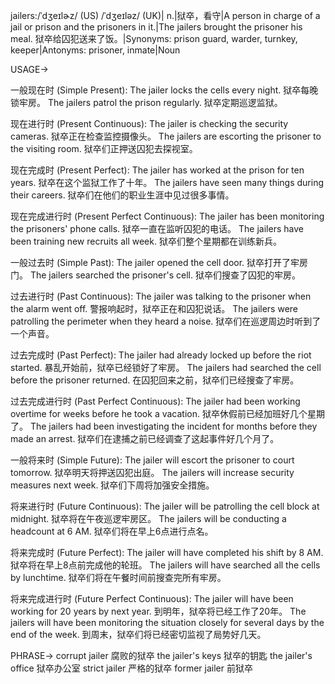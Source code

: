 jailers:/ˈdʒeɪlɚz/ (US) /ˈdʒeɪləz/ (UK)| n.|狱卒，看守|A person in charge of a jail or prison and the prisoners in it.|The jailers brought the prisoner his meal. 狱卒给囚犯送来了饭。|Synonyms:  prison guard, warder, turnkey, keeper|Antonyms: prisoner, inmate|Noun

USAGE->

一般现在时 (Simple Present):
The jailer locks the cells every night.  狱卒每晚锁牢房。
The jailers patrol the prison regularly. 狱卒定期巡逻监狱。

现在进行时 (Present Continuous):
The jailer is checking the security cameras. 狱卒正在检查监控摄像头。
The jailers are escorting the prisoner to the visiting room. 狱卒们正押送囚犯去探视室。

现在完成时 (Present Perfect):
The jailer has worked at the prison for ten years.  狱卒在这个监狱工作了十年。
The jailers have seen many things during their careers. 狱卒们在他们的职业生涯中见过很多事情。

现在完成进行时 (Present Perfect Continuous):
The jailer has been monitoring the prisoners' phone calls. 狱卒一直在监听囚犯的电话。
The jailers have been training new recruits all week. 狱卒们整个星期都在训练新兵。


一般过去时 (Simple Past):
The jailer opened the cell door. 狱卒打开了牢房门。
The jailers searched the prisoner's cell. 狱卒们搜查了囚犯的牢房。


过去进行时 (Past Continuous):
The jailer was talking to the prisoner when the alarm went off. 警报响起时，狱卒正在和囚犯说话。
The jailers were patrolling the perimeter when they heard a noise. 狱卒们在巡逻周边时听到了一个声音。


过去完成时 (Past Perfect):
The jailer had already locked up before the riot started. 暴乱开始前，狱卒已经锁好了牢房。
The jailers had searched the cell before the prisoner returned. 在囚犯回来之前，狱卒们已经搜查了牢房。


过去完成进行时 (Past Perfect Continuous):
The jailer had been working overtime for weeks before he took a vacation.  狱卒休假前已经加班好几个星期了。
The jailers had been investigating the incident for months before they made an arrest. 狱卒们在逮捕之前已经调查了这起事件好几个月了。


一般将来时 (Simple Future):
The jailer will escort the prisoner to court tomorrow. 狱卒明天将押送囚犯出庭。
The jailers will increase security measures next week. 狱卒们下周将加强安全措施。


将来进行时 (Future Continuous):
The jailer will be patrolling the cell block at midnight. 狱卒将在午夜巡逻牢房区。
The jailers will be conducting a headcount at 6 AM. 狱卒们将在早上6点进行点名。


将来完成时 (Future Perfect):
The jailer will have completed his shift by 8 AM. 狱卒将在早上8点前完成他的轮班。
The jailers will have searched all the cells by lunchtime. 狱卒们将在午餐时间前搜查完所有牢房。


将来完成进行时 (Future Perfect Continuous):
The jailer will have been working for 20 years by next year. 到明年，狱卒将已经工作了20年。
The jailers will have been monitoring the situation closely for several days by the end of the week.  到周末，狱卒们将已经密切监视了局势好几天。

PHRASE->
corrupt jailer 腐败的狱卒
the jailer's keys 狱卒的钥匙
the jailer's office 狱卒办公室
strict jailer 严格的狱卒
former jailer 前狱卒
